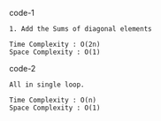 code-1
```
1. Add the Sums of diagonal elements

Time Complexity : O(2n)
Space Complexity : O(1)
```

code-2
```
All in single loop.

Time Complexity : O(n)
Space Complexity : O(1)
```

